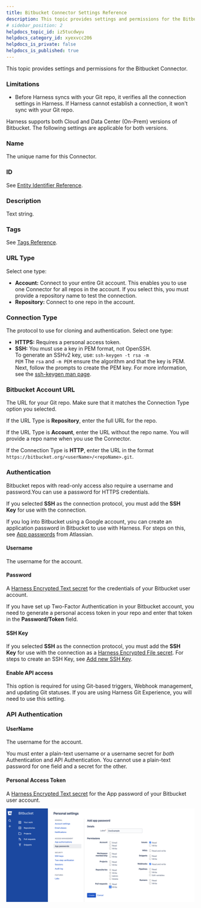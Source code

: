 ```yaml
---
title: Bitbucket Connector Settings Reference
description: This topic provides settings and permissions for the Bitbucket Connector.
# sidebar_position: 2
helpdocs_topic_id: iz5tucdwyu
helpdocs_category_id: xyexvcc206
helpdocs_is_private: false
helpdocs_is_published: true
---
```


This topic provides settings and permissions for the Bitbucket Connector.

### Limitations

* Before Harness syncs with your Git repo, it verifies all the connection settings in Harness. If Harness cannot establish a connection, it won't sync with your Git repo.

Harness supports both Cloud and Data Center (On-Prem) versions of Bitbucket. The following settings are applicable for both versions.

### Name

The unique name for this Connector.

### ID

See [Entity Identifier Reference](../../20_References/entity-identifier-reference.md).

### Description

Text string.

### Tags

See [Tags Reference](../../20_References/tags-reference.md).

### URL Type

Select one type:

* **Account:** Connect to your entire Git account. This enables you to use one Connector for all repos in the account. If you select this, you must provide a repository name to test the connection.
* **Repository:** Connect to one repo in the account.

### Connection Type

The protocol to use for cloning and authentication. Select one type:

* **HTTPS:** Requires a personal access token.
* **SSH:** You must use a key in PEM format, not OpenSSH.  
To generate an SSHv2 key, use: `ssh-keygen -t rsa -m PEM` The `rsa` and `-m PEM` ensure the algorithm and that the key is PEM. Next, follow the prompts to create the PEM key. For more information, see the [ssh-keygen man page](https://linux.die.net/man/1/ssh-keygen).

### Bitbucket Account URL

The URL for your Git repo. Make sure that it matches the Connection Type option you selected.

If the URL Type is **Repository**, enter the full URL for the repo.

If the URL Type is **Account**, enter the URL without the repo name. You will provide a repo name when you use the Connector.

If the Connection Type is **HTTP**, enter the URL in the format `https://bitbucket.org/<userName>/<repoName>.git`.

### Authentication

Bitbucket repos with read-only access also require a username and password.You can use a password for HTTPS credentials.

If you selected **SSH** as the connection protocol, you must add the **SSH Key** for use with the connection. 

If you log into Bitbucket using a Google account, you can create an application password in Bitbucket to use with Harness. For steps on this, see [App passwords](https://confluence.atlassian.com/bitbucket/app-passwords-828781300.html) from Atlassian.

#### Username

The username for the account.

#### Password

A [Harness Encrypted Text secret](../../6_Security/2-add-use-text-secrets.md) for the credentials of your Bitbucket user account.

If you have set up Two-Factor Authentication in your Bitbucket account, you need to generate a personal access token in your repo and enter that token in the **Password/Token** field.

#### SSH Key

If you selected **SSH** as the connection protocol, you must add the **SSH Key** for use with the connection as a [Harness Encrypted File secret](../../6_Security/3-add-file-secrets.md). For steps to create an SSH Key, see [Add new SSH Key](https://support.atlassian.com/bitbucket-cloud/docs/set-up-an-ssh-key/).

#### Enable API access

This option is required for using Git-based triggers, Webhook management, and updating Git statuses. If you are using Harness Git Experience, you will need to use this setting.

### API Authentication

#### UserName

The username for the account.

You must enter a plain-text username or a username secret for *both* Authentication and API Authentication. You cannot use a plain-text password for one field and a secret for the other.

#### Personal Access Token

A [Harness Encrypted Text secret](../../6_Security/2-add-use-text-secrets.md) for the App password of your Bitbucket user account.

![](./static/bitbucket-connector-settings-reference-05.png)